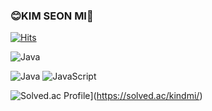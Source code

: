 ### 😊KIM SEON MI👋

[![Hits](https://hits.seeyoufarm.com/api/count/incr/badge.svg?url=https%3A%2F%2Fgithub.com%2FKIM-SeonMi&count_bg=%23E4C7FF&title_bg=%239580FD&icon=github.svg&icon_color=%23FFFFFF&title=hits&edge_flat=false)](https://hits.seeyoufarm.com)

<img alt="Java" src ="https://img.shields.io/badge/Java-007396.svg?&style=for-the-badge&logo=Java&logoColor=white"/>

![Java](https://img.shields.io/badge/java-%23ED8B00.svg?style=for-the-badge&logo=java&logoColor=white)
![JavaScript](https://img.shields.io/badge/javascript-%23323330.svg?style=for-the-badge&logo=javascript&logoColor=%23F7DF1E)

![Solved.ac Profile](http://mazassumnida.wtf/api/v2/generate_badge?boj=백준아이디)](https://solved.ac/kindmi/)

<!--
**KIM-SeonMi/KIM-SeonMi** is a ✨ _special_ ✨ repository because its `README.md` (this file) appears on your GitHub profile.

Here are some ideas to get you started:

- 🔭 I’m currently working on ...
- 🌱 I’m currently learning ...
- 👯 I’m looking to collaborate on ...
- 🤔 I’m looking for help with ...
- 💬 Ask me about ...
- 📫 How to reach me: ...
- 😄 Pronouns: ...
- ⚡ Fun fact: ...
-->
